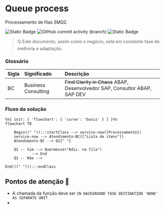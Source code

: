 # Queue process
 Processamento de filas SMQ2.

 
![Static Badge](https://img.shields.io/badge/development-abap-blue)
![GitHub commit activity (branch)](https://img.shields.io/github/commit-activity/t/edmilson-nascimento/queue-process)
![Static Badge](https://img.shields.io/badge/gabriel_alencar-abap-pink)

> 🗘 Este documento, assim como o negócio, está em constante fase de melhoria e adaptação.



### Glossário

| Sigla | Significado | Descrição |
| :--- |:---------- |:---------- |
| BC|Business Consulting | ~~Find Clarity in Chaos~~ ABAP, Desenvolvedor SAP, Consultor ABAP, SAP DEV|



### Fluxo da solução

```mermaid
%%{ init: { 'flowchart': { 'curve': 'basis' } } }%%
flowchart TB

    Begin((" ")):::startClass --> service-now([Processamento])
    service-now --> Atendimento-BC(["Lista de itens"])
    Atendimento-BC --> Q1{" "}

    Q1 -- Sim --> Quermesse("Adic. na fila") 
            --> End
    Q1 -- Não -->

End(((" "))):::endClass
```


## Pontos de atenção 📝

- A chamada da função deve ser `IN BACKGROUND TASK DESTINATION 'NONE' AS SEPARATE UNIT`
- 
